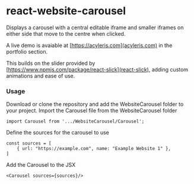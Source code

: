 # react-website-carousel

Displays a carousel with a central editable iframe and smaller iframes on either side that move to the centre when clicked.

A live demo is avaiable at [https://acyleris.com](acyleris.com) in the portfolio section.

This builds on the slider provided by [https://www.npmjs.com/package/react-slick](react-slick), adding custom animations and ease of use.

### Usage
Download or clone the repository and add the WebsiteCarousel folder to your project. Import the Carousel file from the WebsiteCarousel folder
```
import Carousel from '.../WebsiteCarousel/Carousel';
```
Define the sources for the carousel to use
```
const sources = [
    { url: "https://example.com", name: "Example Website 1" },
]
```
Add the Carousel to the JSX
```
<Carousel sources={sources}/>
```